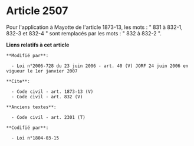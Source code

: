 # Article 2507

Pour l'application à Mayotte de l'article 1873-13, les mots : " 831 à 832-1, 832-3 et 832-4 " sont remplacés par les mots : "
832 à 832-2 ".

**Liens relatifs à cet article**

	**Modifié par**:

	  - Loi n°2006-728 du 23 juin 2006 - art. 40 (V) JORF 24 juin 2006 en vigueur le 1er janvier 2007

	**Cite**:

	  - Code civil - art. 1873-13 (V)
	  - Code civil - art. 832 (V)

	**Anciens textes**:

	  - Code civil - art. 2301 (T)

	**Codifié par**:

	  - Loi n°1804-03-15
